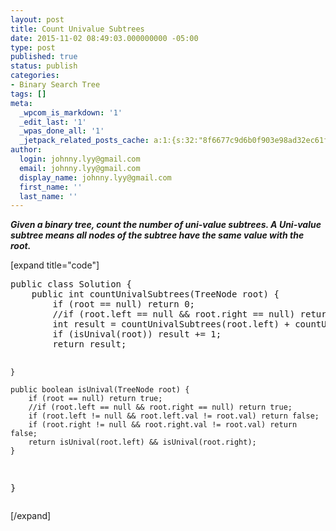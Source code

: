 ```yaml
---
layout: post
title: Count Univalue Subtrees
date: 2015-11-02 08:49:03.000000000 -05:00
type: post
published: true
status: publish
categories:
- Binary Search Tree
tags: []
meta:
  _wpcom_is_markdown: '1'
  _edit_last: '1'
  _wpas_done_all: '1'
  _jetpack_related_posts_cache: a:1:{s:32:"8f6677c9d6b0f903e98ad32ec61f8deb";a:2:{s:7:"expires";i:1467329156;s:7:"payload";a:3:{i:0;a:1:{s:2:"id";i:1198;}i:1;a:1:{s:2:"id";i:254;}i:2;a:1:{s:2:"id";i:284;}}}}
author:
  login: johnny.lyy@gmail.com
  email: johnny.lyy@gmail.com
  display_name: johnny.lyy@gmail.com
  first_name: ''
  last_name: ''
---
```

<p><strong><em>Given a binary tree, count the number of uni-value subtrees. A Uni-value subtree means all nodes of the subtree have the same value with the root.</em></strong></p>
<p>[expand title="code"]</p>
<pre>
public class Solution {
    public int countUnivalSubtrees(TreeNode root) {
        if (root == null) return 0;
        //if (root.left == null && root.right == null) return 1;
        int result = countUnivalSubtrees(root.left) + countUnivalSubtrees(root.right);
        if (isUnival(root)) result += 1;
        return result;
        
    }
    
    public boolean isUnival(TreeNode root) {
        if (root == null) return true;
        //if (root.left == null && root.right == null) return true;
        if (root.left != null && root.left.val != root.val) return false;
        if (root.right != null && root.right.val != root.val) return false;
        return isUnival(root.left) && isUnival(root.right);
    }
}
</pre>
<p>[/expand]</p>
